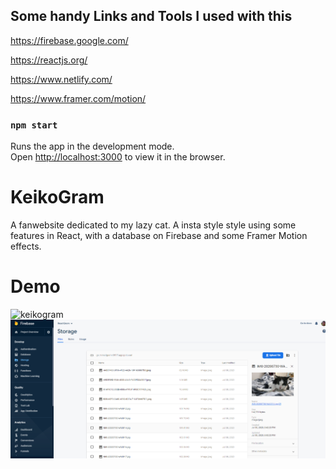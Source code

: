 ## Some handy Links and Tools I used with this

https://firebase.google.com/

https://reactjs.org/

https://www.netlify.com/

https://www.framer.com/motion/

### `npm start`

Runs the app in the development mode.<br />
Open [http://localhost:3000](http://localhost:3000) to view it in the browser.

# KeikoGram
A fanwebsite dedicated to my lazy cat. A insta style style using some features in React, with a database on Firebase and some Framer Motion effects.

# Demo
![keikogram](image_Bank/keikogramdemo.gif)
![keikogram2](image_Bank/firebase_catch1.PNG)



